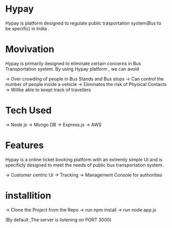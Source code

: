 # Hypay

Hypay is platform designed to regulate public trasportation system(Bus to be specific) in India .

# Movivation

Hypay is primarily designed to eliminate certain concerns in Bus Transportation system.
By using Hypay platform , we can avoid

-> Over crowding of people in Bus Stands and Bus stops
-> Can control the number of people inside a vehicle
-> Eliminates the risk of Physical Contacts
-> Willbe able to keept track of travellers
# Tech Used

-> Node js
-> Mongo DB
-> Express.js
-> AWS

# Features

Hypay is a online ticket booking platform with an extremly simple UI and is specificly designed to meet the needs of public bus transportation system.

-> Customer centric UI
-> Tracking
-> Management Console for authorities

# installition

-> Clone the Project from the Repo
-> run npm install
-> run node app.js

(By default ,The server is listening on PORT 3000)

